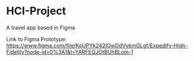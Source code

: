 # HCI-Project
A travel app based in Figma 

Link to Figma Prototype: https://www.figma.com/file/KoUPYk242IOwDdVvkmGLgf/Expedify-High-Fidelity?node-id=0%3A1&t=YARFEQJOtBUhBLom-1 
